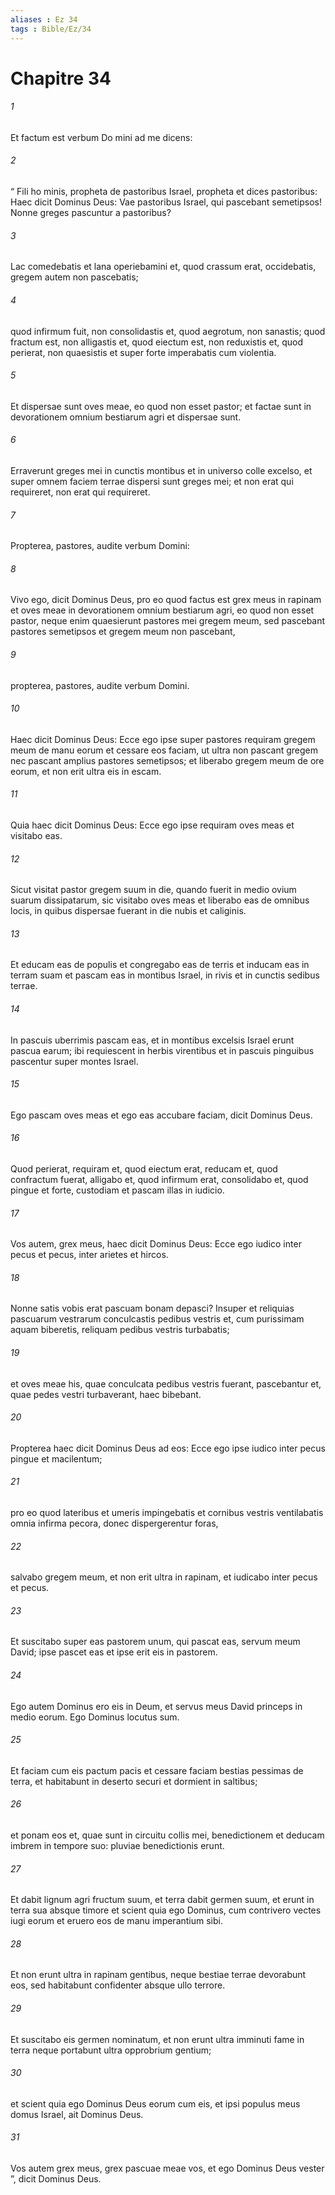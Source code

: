 ```yaml
---
aliases : Ez 34
tags : Bible/Ez/34
---
```


# Chapitre 34

###### 1
Et factum est verbum Do mini ad me dicens: 
###### 2
“ Fili ho minis, propheta de pastoribus Israel, propheta et dices pastoribus: Haec dicit Dominus Deus: Vae pastoribus Israel, qui pascebant semetipsos! Nonne greges pascuntur a pastoribus? 
###### 3
Lac comedebatis et lana operiebamini et, quod crassum erat, occidebatis, gregem autem non pascebatis; 
###### 4
quod infirmum fuit, non consolidastis et, quod aegrotum, non sanastis; quod fractum est, non alligastis et, quod eiectum est, non reduxistis et, quod perierat, non quaesistis et super forte imperabatis cum violentia. 
###### 5
Et dispersae sunt oves meae, eo quod non esset pastor; et factae sunt in devorationem omnium bestiarum agri et dispersae sunt. 
###### 6
Erraverunt greges mei in cunctis montibus et in universo colle excelso, et super omnem faciem terrae dispersi sunt greges mei; et non erat qui requireret, non erat qui requireret.
###### 7
Propterea, pastores, audite verbum Domini: 
###### 8
Vivo ego, dicit Dominus Deus, pro eo quod factus est grex meus in rapinam et oves meae in devorationem omnium bestiarum agri, eo quod non esset pastor, neque enim quaesierunt pastores mei gregem meum, sed pascebant pastores semetipsos et gregem meum non pascebant, 
###### 9
propterea, pastores, audite verbum Domini. 
###### 10
Haec dicit Dominus Deus: Ecce ego ipse super pastores requiram gregem meum de manu eorum et cessare eos faciam, ut ultra non pascant gregem nec pascant amplius pastores semetipsos; et liberabo gregem meum de ore eorum, et non erit ultra eis in escam.
###### 11
Quia haec dicit Dominus Deus: Ecce ego ipse requiram oves meas et visitabo eas. 
###### 12
Sicut visitat pastor gregem suum in die, quando fuerit in medio ovium suarum dissipatarum, sic visitabo oves meas et liberabo eas de omnibus locis, in quibus dispersae fuerant in die nubis et caliginis. 
###### 13
Et educam eas de populis et congregabo eas de terris et inducam eas in terram suam et pascam eas in montibus Israel, in rivis et in cunctis sedibus terrae. 
###### 14
In pascuis uberrimis pascam eas, et in montibus excelsis Israel erunt pascua earum; ibi requiescent in herbis virentibus et in pascuis pinguibus pascentur super montes Israel. 
###### 15
Ego pascam oves meas et ego eas accubare faciam, dicit Dominus Deus. 
###### 16
Quod perierat, requiram et, quod eiectum erat, reducam et, quod confractum fuerat, alligabo et, quod infirmum erat, consolidabo et, quod pingue et forte, custodiam et pascam illas in iudicio.
###### 17
Vos autem, grex meus, haec dicit Dominus Deus: Ecce ego iudico inter pecus et pecus, inter arietes et hircos. 
###### 18
Nonne satis vobis erat pascuam bonam depasci? Insuper et reliquias pascuarum vestrarum conculcastis pedibus vestris et, cum purissimam aquam biberetis, reliquam pedibus vestris turbabatis; 
###### 19
et oves meae his, quae conculcata pedibus vestris fuerant, pascebantur et, quae pedes vestri turbaverant, haec bibebant.
###### 20
Propterea haec dicit Dominus Deus ad eos: Ecce ego ipse iudico inter pecus pingue et macilentum; 
###### 21
pro eo quod lateribus et umeris impingebatis et cornibus vestris ventilabatis omnia infirma pecora, donec dispergerentur foras, 
###### 22
salvabo gregem meum, et non erit ultra in rapinam, et iudicabo inter pecus et pecus. 
###### 23
Et suscitabo super eas pastorem unum, qui pascat eas, servum meum David; ipse pascet eas et ipse erit eis in pastorem. 
###### 24
Ego autem Dominus ero eis in Deum, et servus meus David princeps in medio eorum. Ego Dominus locutus sum. 
###### 25
Et faciam cum eis pactum pacis et cessare faciam bestias pessimas de terra, et habitabunt in deserto securi et dormient in saltibus; 
###### 26
et ponam eos et, quae sunt in circuitu collis mei, benedictionem et deducam imbrem in tempore suo: pluviae benedictionis erunt. 
###### 27
Et dabit lignum agri fructum suum, et terra dabit germen suum, et erunt in terra sua absque timore et scient quia ego Dominus, cum contrivero vectes iugi eorum et eruero eos de manu imperantium sibi. 
###### 28
Et non erunt ultra in rapinam gentibus, neque bestiae terrae devorabunt eos, sed habitabunt confidenter absque ullo terrore. 
###### 29
Et suscitabo eis germen nominatum, et non erunt ultra imminuti fame in terra neque portabunt ultra opprobrium gentium; 
###### 30
et scient quia ego Dominus Deus eorum cum eis, et ipsi populus meus domus Israel, ait Dominus Deus. 
###### 31
Vos autem grex meus, grex pascuae meae vos, et ego Dominus Deus vester ”, dicit Dominus Deus.
